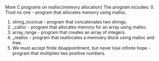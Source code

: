 More C programs on malloc(memory allocation)
The program includes:
0. Trust no one - program that allocates memory using malloc.
1. string_nconcat - program that concatenates two strings.
2. _calloc - program that allocates memory for an array using malloc.
3. array_range - program that creates an array of integers.
4. _realloc - program that reallocates a memoery block using malloc and free.
5. We must accept finite disappointment, but never lose infinite hope - program that multiplies two positive numbers.
